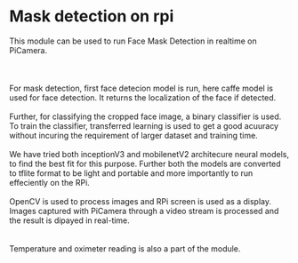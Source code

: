# Mask detection on rpi
This module can be used to run Face Mask Detection in realtime on PiCamera.
<br><br><br><br>
For mask detection, first face detecion model is run, here caffe model is used for face detection. It returns the localization of the face if detected. 
<br><br>
Further, for classifying the cropped face image, a binary classifier is used. To train the classifier, transferred learning is used to get a good acuuracy without incuring the requirement of larger dataset and training time.
<br><br>
We have tried both inceptionV3 and mobilenetV2 architecure neural models, to find the best fit for this purpose. Further both the models are converted to tflite format to be light and portable and more importantly to run effeciently on the RPi.
<br><br>
OpenCV is used to process images and RPi screen is used as a display. Images captured with PiCamera through a video stream is processed and the result is dipayed in real-time.
<br><br><br>
Temperature and oximeter reading is also a part of the module.
